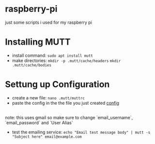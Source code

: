 # raspberry-pi
just some scripts i used for my raspberry pi


# Installing MUTT
- install command: `sudo apt install mutt`
- make directories: 
`mkdir -p .mutt/cache/headers`
`mkdir .mutt/cache/bodies`

#  Settung up Configuration
- create a new file: `nano .mutt/muttrc`
- paste the config in the the file you just created [config](mutt-config.txt) 
<br/>
 note: this uses gmail so make sure to change `email_username`, `email_password` and `User Alias`

- test the emailing service: `echo "Email test message body" | mutt -s "Subject here" email@example.com`
